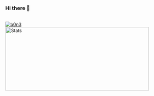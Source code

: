 ### Hi there 👋

<!--
**lalouabd/lalouabd** is a ✨ _special_ ✨ repository because its `README.md` (this file) appears on your GitHub profile.

Here are some ideas to get you started:

- 🔭 I’m currently working on ...
- 🌱 I’m currently learning ...
- 👯 I’m looking to collaborate on ...
- 🤔 I’m looking for help with ...
- 💬 Ask me about ...
- 📫 How to reach me: ...
- 😄 Pronouns: ...
- ⚡ Fun fact: ...
-->

<br/>
<a href="https://github.com/lalouabd">
<img align="center" src="https://github-readme-stats.vercel.app/api?username=lalouabd&show_icons=true&theme=gotham&include_all_commits=true&count_private=true" alt="b0n3" />
</a>
<a href="https://github.com/lalouabd/">
  <img align="center" height=200 width=450 src="https://github-readme-stats.vercel.app/api?username=lalouabd&show_icons=true&theme=radical&count_private=true&include_all_commits&show_icons=true=true&hide=stars" alt="Stats" />
</a>
